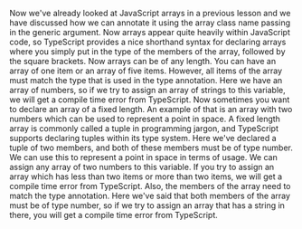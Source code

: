 Now we've already looked at JavaScript arrays in a previous lesson and we have discussed how we can
annotate it using the array class name passing in the generic argument.
Now arrays appear quite heavily within JavaScript code, so TypeScript provides a nice shorthand syntax
for declaring arrays where you simply put in the type of the members of the array, followed by the
square brackets.
Now arrays can be of any length.
You can have an array of one item or an array of five items.
However, all items of the array must match the type that is used in the type annotation.
Here we have an array of numbers, so if we try to assign an array of strings to this variable, we
will get a compile time error from TypeScript.
Now sometimes you want to declare an array of a fixed length.
An example of that is an array with two numbers which can be used to represent a point in space.
A fixed length array is commonly called a tuple in programming jargon, and TypeScript supports declaring
tuples within its type system.
Here we've declared a tuple of two members, and both of these members must be of type number.
We can use this to represent a point in space in terms of usage.
We can assign any array of two numbers to this variable.
If you try to assign an array which has less than two items or more than two items, we will get a compile
time error from TypeScript.
Also, the members of the array need to match the type annotation.
Here we've said that both members of the array must be of type number, so if we try to assign an array
that has a string in there, you will get a compile time error from TypeScript.
